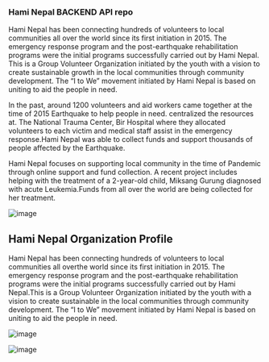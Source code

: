 ### Hami Nepal BACKEND API repo

Hami Nepal has been connecting hundreds of volunteers to local communities all over the world since its first initiation in 2015. The emergency response program and the post-earthquake rehabilitation programs were the initial programs successfully carried out by Hami Nepal. This is a Group Volunteer Organization initiated by the youth with a vision to create sustainable growth in the local communities through community development. The “I to We” movement initiated by Hami Nepal is based on uniting to aid the people in need.

In the past, around 1200 volunteers and aid workers came together at the time of 2015 Earthquake to help people in need. centralized the resources at. The National Trauma Center, Bir Hospital where they allocated volunteers to each victim and medical staff assist in the emergency response.Hami Nepal was able to collect funds and support thousands of people affected by the Earthquake.

Hami Nepal focuses on supporting local community in the time of Pandemic through online support and fund collection. A recent project includes helping with the treatment of a 2-year-old child, Miksang Gurung diagnosed with acute Leukemia.Funds from all over the world are being collected for her treatment.

![image](https://user-images.githubusercontent.com/61181196/118235974-2bb08100-b4b5-11eb-89b0-52b1487516d4.png)

## Hami Nepal Organization Profile

Hami Nepal has been connecting hundreds of volunteers to local communities all overthe world since its first initiation in 2015. The emergency response program and the post-earthquake rehabilitation programs were the initial programs successfully carried out by Hami Nepal.This is a Group Volunteer Organization initiated by the youth with a vision to create sustainable in the local communities through community development. The “I to We” movement initiated by Hami Nepal is based on uniting to aid the people in need.

![image](https://user-images.githubusercontent.com/61181196/118236170-7b8f4800-b4b5-11eb-9f33-054ddceedfa2.png)

![image](https://user-images.githubusercontent.com/61181196/118236297-9e216100-b4b5-11eb-8c41-475e41e8cfeb.png)

